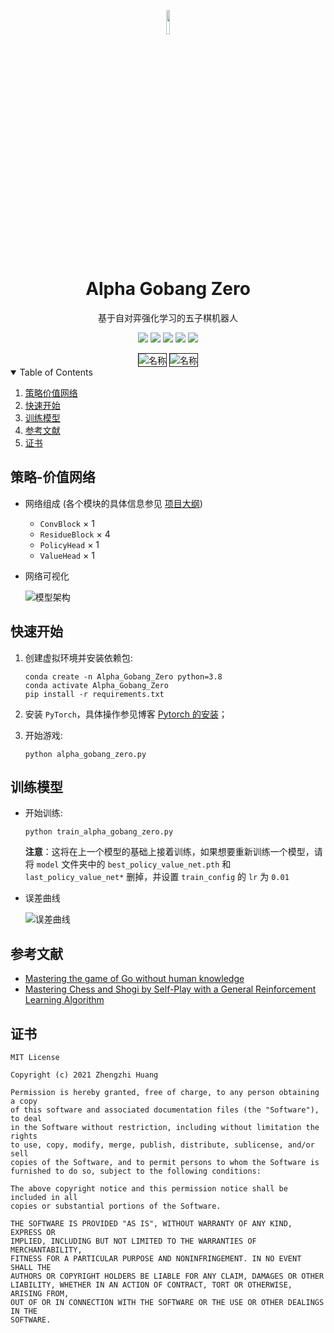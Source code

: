 <p align="center">
  <img width="10%" align="center" src="app/resource/images/icon/二哈.png">
</p>
  <h1 align="center">
  Alpha Gobang Zero
</h1>

<p align="center">
   基于自对弈强化学习的五子棋机器人
</p>

<p align="center">
  <a style="text-decoration:none">
    <img src="https://img.shields.io/badge/Version-v1.0-blue.svg?color=00B16A&style=flat-square"/>
  </a>

  <a style="text-decoration:none">
    <img src="https://img.shields.io/badge/Python-3.8+-blue.svg?color=00B16A&style=flat-square" />
  </a>

  <a style="text-decoration:none">
    <img src="https://img.shields.io/badge/PyTorch-1.8.1-blue?style=flat-square&color=00B16A" />
  </a>

  <a style="text-decoration:none">
    <img src="https://img.shields.io/badge/PyQt-5.13.2-blue?style=flat-square&color=00B16A" />
  </a>

  <a style="text-decoration:none">
    <img src="https://img.shields.io/badge/OS-Windows%2010-blue?style=flat-square&color=00B16A" />
  </a>
</p>

<div align="center">
<img border="1" width="" height="" alt="名称" src="docs/screenshot/游戏界面.png" />
<img border="1" width="" height="" alt="名称" src="docs/screenshot/设置界面.png" />
</div>

<details open="open">
  <summary>Table of Contents</summary>
  <ol>
    <li><a href="#策略价值网络">策略价值网络</a></li>
    <li><a href="#快速开始">快速开始</a></li>
    <li><a href="#训练模型">训练模型</a></li>
    <li><a href="#参考文献">参考文献</a></li>
    <li><a href="#证书">证书</a></li>
  </ol>
</details>


## 策略-价值网络
* 网络组成 (各个模块的具体信息参见 [项目大纲](docs/项目大纲.md))
  * `ConvBlock` × 1
  * `ResidueBlock` × 4
  * `PolicyHead` × 1
  * `ValueHead` × 1
* 网络可视化

  ![模型架构](docs/screenshot/模型架构.png)

## 快速开始
1. 创建虚拟环境并安装依赖包:

    ```shell
    conda create -n Alpha_Gobang_Zero python=3.8
    conda activate Alpha_Gobang_Zero
    pip install -r requirements.txt
    ```

2. 安装 `PyTorch`，具体操作参见博客 [Pytorch 的安装](https://blog.csdn.net/qq_23013309/article/details/103965619)；


3. 开始游戏:

    ```shell
    python alpha_gobang_zero.py
    ```

## 训练模型
* 开始训练:

    ```shell
    python train_alpha_gobang_zero.py
    ```
    **注意**：这将在上一个模型的基础上接着训练，如果想要重新训练一个模型，请将 `model` 文件夹中的 `best_policy_value_net.pth` 和 `last_policy_value_net*` 删掉，并设置 `train_config` 的 `lr` 为 `0.01`
* 误差曲线

  ![误差曲线](docs/screenshot/误差曲线.png)

## 参考文献
* [Mastering the game of Go without human knowledge](https://www.nature.com/articles/nature24270.epdf?author_access_token=VJXbVjaSHxFoctQQ4p2k4tRgN0jAjWel9jnR3ZoTv0PVW4gB86EEpGqTRDtpIz-2rmo8-KG06gqVobU5NSCFeHILHcVFUeMsbvwS-lxjqQGg98faovwjxeTUgZAUMnRQ)
* [Mastering Chess and Shogi by Self-Play with a General Reinforcement Learning Algorithm](https://arxiv.org/abs/1712.01815)

## 证书
```
MIT License

Copyright (c) 2021 Zhengzhi Huang

Permission is hereby granted, free of charge, to any person obtaining a copy
of this software and associated documentation files (the "Software"), to deal
in the Software without restriction, including without limitation the rights
to use, copy, modify, merge, publish, distribute, sublicense, and/or sell
copies of the Software, and to permit persons to whom the Software is
furnished to do so, subject to the following conditions:

The above copyright notice and this permission notice shall be included in all
copies or substantial portions of the Software.

THE SOFTWARE IS PROVIDED "AS IS", WITHOUT WARRANTY OF ANY KIND, EXPRESS OR
IMPLIED, INCLUDING BUT NOT LIMITED TO THE WARRANTIES OF MERCHANTABILITY,
FITNESS FOR A PARTICULAR PURPOSE AND NONINFRINGEMENT. IN NO EVENT SHALL THE
AUTHORS OR COPYRIGHT HOLDERS BE LIABLE FOR ANY CLAIM, DAMAGES OR OTHER
LIABILITY, WHETHER IN AN ACTION OF CONTRACT, TORT OR OTHERWISE, ARISING FROM,
OUT OF OR IN CONNECTION WITH THE SOFTWARE OR THE USE OR OTHER DEALINGS IN THE
SOFTWARE.

```